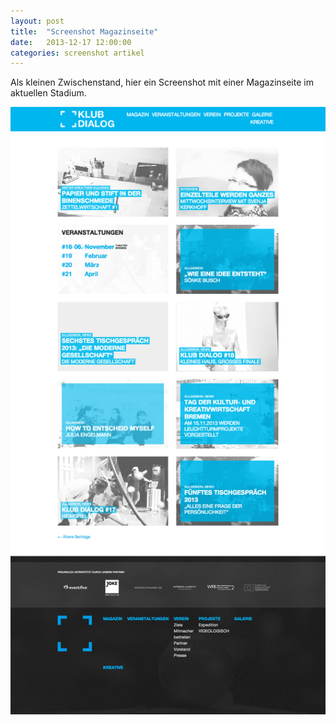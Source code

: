 ```yaml
---
layout: post
title:  "Screenshot Magazinseite"
date:   2013-12-17 12:00:00
categories: screenshot artikel
---
```


Als kleinen Zwischenstand, hier ein Screenshot mit einer Magazinseite im aktuellen Stadium.
<div class="tl-screenshot"><img src="/images/screenshots/zwischenstand-magazinseite.jpg"></div>